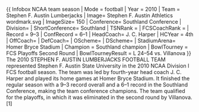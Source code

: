 {{ Infobox NCAA team season | Mode = football | Year = 2010 | Team = Stephen F. Austin Lumberjacks | Image= Stephen F. Austin Athletics wordmark.svg | ImageSize= 150 | Conference= Southland Conference | Division= | ShortConference= Southland | TSNRank = | FCSCoachRank = | Record = 9–3 | ConfRecord = 6–1 | HeadCoach= J. C. Harper | HCYear = 4th | OffCoach= | DefCoach= | OScheme= | DScheme= | StadiumArena= Homer Bryce Stadium | Champion = Southland champion | BowlTourney = FCS Playoffs Second Round | BowlTourneyResult = L 24–54 vs. Villanova }} The 2010 STEPHEN F. AUSTIN LUMBERJACKS FOOTBALL TEAM represented Stephen F. Austin State University in the 2010 NCAA Division I FCS football season. The team was led by fourth-year head coach J. C. Harper and played its home games at Homer Bryce Stadium. It finished the regular season with a 9–3 record overall and a 6–1 record in the Southland Conference, making the team conference champions. The team qualified for the playoffs, in which it was eliminated in the second round by Villanova.[1]
